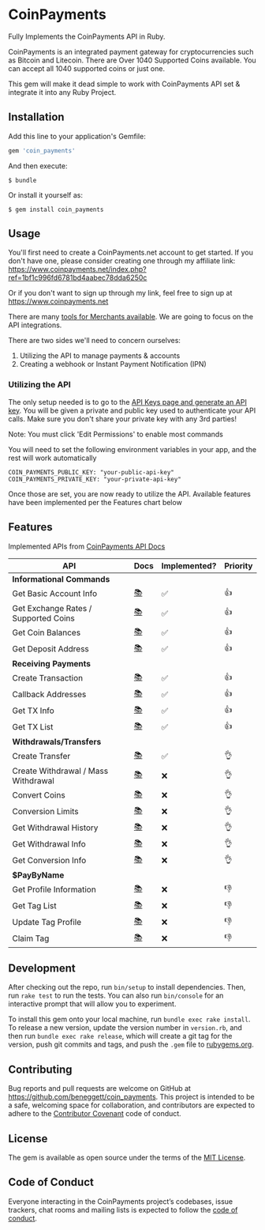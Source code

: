 # CoinPayments

Fully Implements the CoinPayments API in Ruby.

CoinPayments is an integrated payment gateway for cryptocurrencies such as Bitcoin and Litecoin. There are Over 1040 Supported Coins available. You can accept all 1040 supported coins or just one.

This gem will make it dead simple to work with CoinPayments API set & integrate it into any Ruby Project.

## Installation

Add this line to your application's Gemfile:

```ruby
gem 'coin_payments'
```

And then execute:

    $ bundle

Or install it yourself as:

    $ gem install coin_payments

## Usage

You'll first need to create a CoinPayments.net account to get started. If you don't have one, please consider creating one through my affiliate link: https://www.coinpayments.net/index.php?ref=1bf1c996fd6781bd4aabec78dda6250c

Or if you don't want to sign up through my link, feel free to sign up at https://www.coinpayments.net

There are many [tools for Merchants available](https://www.coinpayments.net/merchant-tools). We are going to focus on the API integrations.

There are two sides we'll need to concern ourselves:
1. Utilizing the API to manage payments & accounts
2. Creating a webhook or Instant Payment Notification (IPN)

### Utilizing the API

The only setup needed is to go to the [API Keys page and generate an API key](https://www.coinpayments.net/index.php?cmd=acct_api_keys). You will be given a private and public key used to authenticate your API calls. Make sure you don't share your private key with any 3rd parties!

Note: You must click 'Edit Permissions' to enable most commands

You will need to set the following environment variables in your app, and the rest will work automatically

```
COIN_PAYMENTS_PUBLIC_KEY: "your-public-api-key"
COIN_PAYMENTS_PRIVATE_KEY: "your-private-api-key"
```

Once those are set, you are now ready to utilize the API.
Available features have been implemented per the Features chart below


## Features

Implemented APIs from [CoinPayments API Docs](https://www.coinpayments.net/apidoc-intro)



| API |  Docs | Implemented? | Priority |
| --- | --- | --- | --- |
| **Informational Commands** |
| Get Basic Account Info | [📚](https://www.coinpayments.net/apidoc-get-basic-info) | ✅ | 👍 |
| Get Exchange Rates / Supported Coins | [📚](https://www.coinpayments.net/apidoc-rates) | ✅ | 👍 |
| Get Coin Balances | [📚](https://www.coinpayments.net/apidoc-balances) | ✅ | 👍 |
| Get Deposit Address | [📚](https://www.coinpayments.net/apidoc-get-deposit-address) | ✅ | 👍 |
| **Receiving Payments** |
| Create Transaction | [📚](https://www.coinpayments.net/apidoc-create-transaction) | ✅ | 👍 |
| Callback Addresses | [📚](https://www.coinpayments.net/apidoc-get-callback-address) | ✅ | 👍 |
| Get TX Info  | [📚](https://www.coinpayments.net/apidoc-get-tx-info) | ✅ | 👍 |
| Get TX List  | [📚](https://www.coinpayments.net/apidoc-get-tx-ids) | ✅ | 👍 |
| **Withdrawals/Transfers** |
| Create Transfer | [📚](https://www.coinpayments.net/apidoc-create-transfer) | ✅ | 👌 |
| Create Withdrawal / Mass Withdrawal | [📚](https://www.coinpayments.net/apidoc-create-withdrawal) | ❌ | 👌 |
| Convert Coins | [📚](https://www.coinpayments.net/apidoc-convert) | ❌ | 👌 |
| Conversion Limits | [📚](https://www.coinpayments.net/apidoc-convert-limits) | ❌ | 👌 |
| Get Withdrawal History | [📚](https://www.coinpayments.net/apidoc-get-withdrawal-history) | ❌ | 👌 |
| Get Withdrawal Info | [📚](https://www.coinpayments.net/apidoc-get-withdrawal-info) | ❌ | 👌 |
| Get Conversion Info | [📚](https://www.coinpayments.net/apidoc-get-conversion-info) | ❌ | 👌 |
| **$PayByName** |
| Get Profile Information | [📚](https://www.coinpayments.net/apidoc-get-pbn-info) | ❌ | 👎 |
| Get Tag List | [📚](https://www.coinpayments.net/apidoc-get-pbn-list) | ❌ | 👎 |
| Update Tag Profile | [📚](https://www.coinpayments.net/apidoc-update-pbn-tag) | ❌ | 👎 |
| Claim Tag | [📚](https://www.coinpayments.net/apidoc-claim-pbn-tag) | ❌ | 👎 |







## Development

After checking out the repo, run `bin/setup` to install dependencies. Then, run `rake test` to run the tests. You can also run `bin/console` for an interactive prompt that will allow you to experiment.

To install this gem onto your local machine, run `bundle exec rake install`. To release a new version, update the version number in `version.rb`, and then run `bundle exec rake release`, which will create a git tag for the version, push git commits and tags, and push the `.gem` file to [rubygems.org](https://rubygems.org).

## Contributing

Bug reports and pull requests are welcome on GitHub at https://github.com/beneggett/coin_payments. This project is intended to be a safe, welcoming space for collaboration, and contributors are expected to adhere to the [Contributor Covenant](http://contributor-covenant.org) code of conduct.

## License

The gem is available as open source under the terms of the [MIT License](https://opensource.org/licenses/MIT).

## Code of Conduct

Everyone interacting in the CoinPayments project’s codebases, issue trackers, chat rooms and mailing lists is expected to follow the [code of conduct](https://github.com/beneggett/coin_payments/blob/master/CODE_OF_CONDUCT.md).
